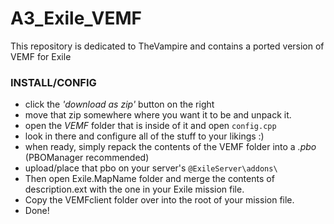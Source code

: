 # A3_Exile_VEMF
This repository is dedicated to TheVampire and contains a ported version of VEMF for Exile

### INSTALL/CONFIG
- click the *'download as zip'* button on the right <br />
- move that zip somewhere where you want it to be and unpack it. <br />
- open the *VEMF* folder that is inside of it and open `config.cpp` <br />
- look in there and configure all of the stuff to your likings :) <br />
- when ready, simply repack the contents of the VEMF folder into a *.pbo* (PBOManager recommended) <br />
- upload/place that pbo on your server's `@ExileServer\addons\` <br />
- Then open Exile.MapName folder and merge the contents of description.ext with the one in your Exile mission file. <br />
- Copy the VEMFclient folder over into the root of your mission file.
- Done!
